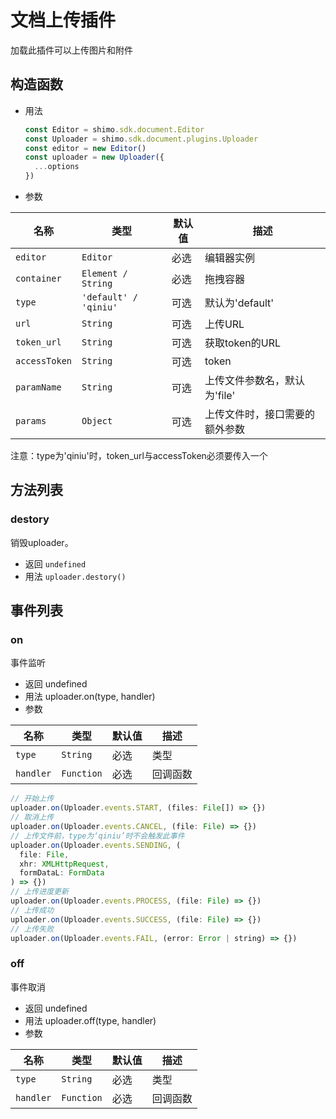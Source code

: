 # 文档上传插件

加载此插件可以上传图片和附件

## 构造函数

* 用法

  ```js
  const Editor = shimo.sdk.document.Editor
  const Uploader = shimo.sdk.document.plugins.Uploader
  const editor = new Editor()
  const uploader = new Uploader({
    ...options
  })
  ```

* 参数

|名称|类型|默认值|描述|
| -- | -- | -- | -- |
| `editor` | `Editor` | 必选 | 编辑器实例 |
| `container` | `Element / String`  | 必选 | 拖拽容器 |
| `type` | `'default' / 'qiniu'`  | 可选 | 默认为'default' |
| `url` | `String` | 可选 | 上传URL |
| `token_url` | `String` | 可选 | 获取token的URL |
| `accessToken` | `String` | 可选 | token |
| `paramName` | `String` | 可选 | 上传文件参数名，默认为'file' |
| `params` | `Object` | 可选 | 上传文件时，接口需要的额外参数 |

注意：type为'qiniu'时，token_url与accessToken必须要传入一个

## 方法列表

### destory

销毁uploader。

* 返回 `undefined`
* 用法 `uploader.destory()`

## 事件列表

### on

事件监听

* 返回 undefined
* 用法 uploader.on(type, handler)
* 参数

|名称|类型|默认值|描述|
| -- | -- | -- | -- |
| `type` | `String` | 必选 | 类型 |
| `handler` | `Function`  | 必选 | 回调函数 |

```js
// 开始上传
uploader.on(Uploader.events.START, (files: File[]) => {})
// 取消上传
uploader.on(Uploader.events.CANCEL, (file: File) => {})
// 上传文件前，type为‘qiniu’时不会触发此事件
uploader.on(Uploader.events.SENDING, (
  file: File,
  xhr: XMLHttpRequest,
  formDataL: FormData
) => {})
// 上传进度更新
uploader.on(Uploader.events.PROCESS, (file: File) => {})
// 上传成功
uploader.on(Uploader.events.SUCCESS, (file: File) => {})
// 上传失败
uploader.on(Uploader.events.FAIL, (error: Error | string) => {})
```

### off

事件取消

* 返回 undefined
* 用法 uploader.off(type, handler)
* 参数

|名称|类型|默认值|描述|
| -- | -- | -- | -- |
| `type` | `String` | 必选 | 类型 |
| `handler` | `Function`  | 必选 | 回调函数 |
